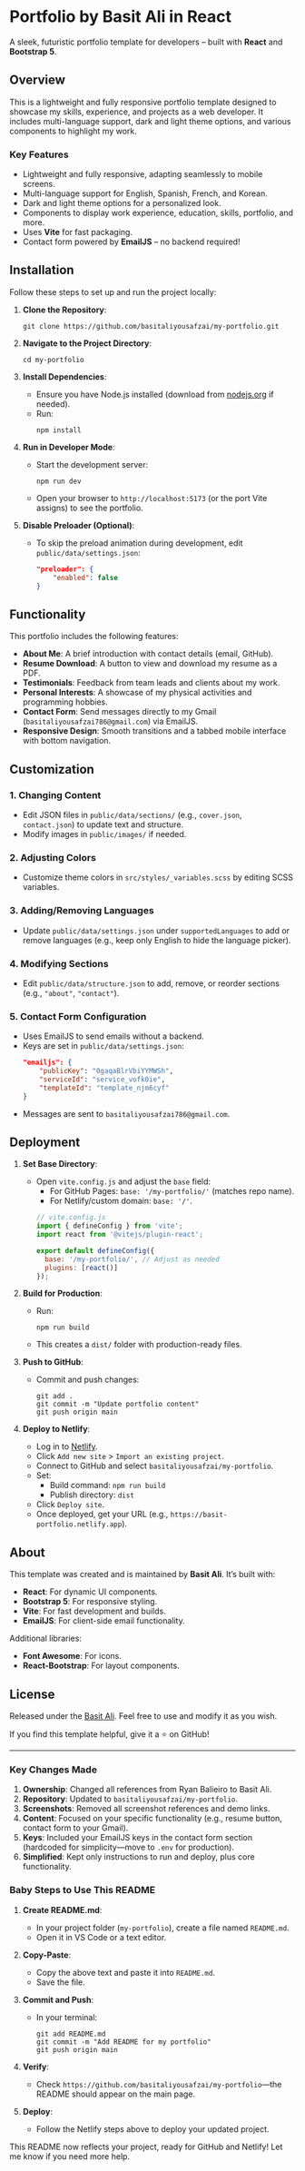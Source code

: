 
# Portfolio by Basit Ali in React

A sleek, futuristic portfolio template for developers – built with **React** and **Bootstrap 5**.

## Overview

This is a lightweight and fully responsive portfolio template designed to showcase my skills, experience, and projects as a web developer. It includes multi-language support, dark and light theme options, and various components to highlight my work.

### Key Features
- Lightweight and fully responsive, adapting seamlessly to mobile screens.
- Multi-language support for English, Spanish, French, and Korean.
- Dark and light theme options for a personalized look.
- Components to display work experience, education, skills, portfolio, and more.
- Uses **Vite** for fast packaging.
- Contact form powered by **EmailJS** – no backend required!

## Installation

Follow these steps to set up and run the project locally:

1. **Clone the Repository**:
   ```
   git clone https://github.com/basitaliyousafzai/my-portfolio.git
   ```

2. **Navigate to the Project Directory**:
   ```
   cd my-portfolio
   ```

3. **Install Dependencies**:
   - Ensure you have Node.js installed (download from [nodejs.org](https://nodejs.org/) if needed).
   - Run:
     ```
     npm install
     ```

4. **Run in Developer Mode**:
   - Start the development server:
     ```
     npm run dev
     ```
   - Open your browser to `http://localhost:5173` (or the port Vite assigns) to see the portfolio.

5. **Disable Preloader (Optional)**:
   - To skip the preload animation during development, edit `public/data/settings.json`:
     ```json
     "preloader": {
         "enabled": false
     }
     ```

## Functionality

This portfolio includes the following features:
- **About Me**: A brief introduction with contact details (email, GitHub).
- **Resume Download**: A button to view and download my resume as a PDF.
- **Testimonials**: Feedback from team leads and clients about my work.
- **Personal Interests**: A showcase of my physical activities and programming hobbies.
- **Contact Form**: Send messages directly to my Gmail (`basitaliyousafzai786@gmail.com`) via EmailJS.
- **Responsive Design**: Smooth transitions and a tabbed mobile interface with bottom navigation.

## Customization

### 1. Changing Content
- Edit JSON files in `public/data/sections/` (e.g., `cover.json`, `contact.json`) to update text and structure.
- Modify images in `public/images/` if needed.

### 2. Adjusting Colors
- Customize theme colors in `src/styles/_variables.scss` by editing SCSS variables.

### 3. Adding/Removing Languages
- Update `public/data/settings.json` under `supportedLanguages` to add or remove languages (e.g., keep only English to hide the language picker).

### 4. Modifying Sections
- Edit `public/data/structure.json` to add, remove, or reorder sections (e.g., `"about"`, `"contact"`).

### 5. Contact Form Configuration
- Uses EmailJS to send emails without a backend.
- Keys are set in `public/data/settings.json`:
  ```json
  "emailjs": {
      "publicKey": "0gaqaBlrVbiYYMWSh",
      "serviceId": "service_vofk0ie",
      "templateId": "template_njm6cyf"
  }
  ```
- Messages are sent to `basitaliyousafzai786@gmail.com`.

## Deployment

1. **Set Base Directory**:
   - Open `vite.config.js` and adjust the `base` field:
     - For GitHub Pages: `base: '/my-portfolio/'` (matches repo name).
     - For Netlify/custom domain: `base: '/'`.
     ```javascript
     // vite.config.js
     import { defineConfig } from 'vite';
     import react from '@vitejs/plugin-react';

     export default defineConfig({
       base: '/my-portfolio/', // Adjust as needed
       plugins: [react()]
     });
     ```

2. **Build for Production**:
   - Run:
     ```
     npm run build
     ```
   - This creates a `dist/` folder with production-ready files.

3. **Push to GitHub**:
   - Commit and push changes:
     ```
     git add .
     git commit -m "Update portfolio content"
     git push origin main
     ```

4. **Deploy to Netlify**:
   - Log in to [Netlify](https://www.netlify.com/).
   - Click `Add new site` > `Import an existing project`.
   - Connect to GitHub and select `basitaliyousafzai/my-portfolio`.
   - Set:
     - Build command: `npm run build`
     - Publish directory: `dist`
   - Click `Deploy site`.
   - Once deployed, get your URL (e.g., `https://basit-portfolio.netlify.app`).

## About

This template was created and is maintained by **Basit Ali**. It’s built with:
- **React**: For dynamic UI components.
- **Bootstrap 5**: For responsive styling.
- **Vite**: For fast development and builds.
- **EmailJS**: For client-side email functionality.

Additional libraries:
- **Font Awesome**: For icons.
- **React-Bootstrap**: For layout components.

## License

Released under the [Basit Ali](https://opensource.org/licenses/MIT). Feel free to use and modify it as you wish.

If you find this template helpful, give it a ⭐ on GitHub!

---

### Key Changes Made
1. **Ownership**: Changed all references from Ryan Balieiro to Basit Ali.
2. **Repository**: Updated to `basitaliyousafzai/my-portfolio`.
3. **Screenshots**: Removed all screenshot references and demo links.
4. **Content**: Focused on your specific functionality (e.g., resume button, contact form to your Gmail).
5. **Keys**: Included your EmailJS keys in the contact form section (hardcoded for simplicity—move to `.env` for production).
6. **Simplified**: Kept only instructions to run and deploy, plus core functionality.

### Baby Steps to Use This README
1. **Create README.md**:
   - In your project folder (`my-portfolio`), create a file named `README.md`.
   - Open it in VS Code or a text editor.

2. **Copy-Paste**:
   - Copy the above text and paste it into `README.md`.
   - Save the file.

3. **Commit and Push**:
   - In your terminal:
     ```
     git add README.md
     git commit -m "Add README for my portfolio"
     git push origin main
     ```

4. **Verify**:
   - Check `https://github.com/basitaliyousafzai/my-portfolio`—the README should appear on the main page.

5. **Deploy**:
   - Follow the Netlify steps above to deploy your updated project.

This README now reflects your project, ready for GitHub and Netlify! Let me know if you need more help.